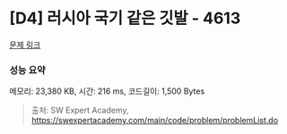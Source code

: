 # [D4] 러시아 국기 같은 깃발 - 4613 

[문제 링크](https://swexpertacademy.com/main/code/problem/problemDetail.do?contestProbId=AWQl9TIK8qoDFAXj) 

### 성능 요약

메모리: 23,380 KB, 시간: 216 ms, 코드길이: 1,500 Bytes



> 출처: SW Expert Academy, https://swexpertacademy.com/main/code/problem/problemList.do